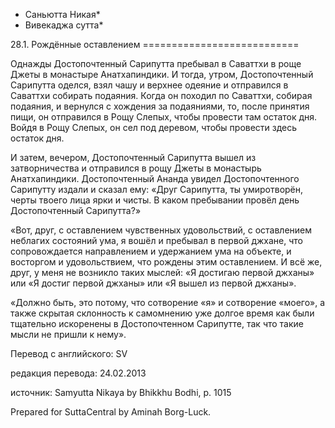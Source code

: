 * Саньютта Никая*
* Вивекаджа сутта*

28\.1\. Рождённые оставлением
\=\=\=\=\=\=\=\=\=\=\=\=\=\=\=\=\=\=\=\=\=\=\=\=\=\=\=

Однажды Достопочтенный Сарипутта пребывал в Саваттхи в роще Джеты в монастыре Анатхапиндики\. И тогда, утром, Достопочтенный Сарипутта оделся, взял чашу и верхнее одеяние и отправился в Саваттхи собирать подаяния\. Когда он походил по Саваттхи, собирая подаяния, и вернулся с хождения за подаяниями, то, после принятия пищи, он отправился в Рощу Слепых, чтобы провести там остаток дня\. Войдя в Рощу Слепых, он сел под деревом, чтобы провести здесь остаток дня\.

И затем, вечером, Достопочтенный Сарипутта вышел из затворничества и отправился в рощу Джеты в монастырь Анатхапиндики\. Достопочтенный Ананда увидел Достопочтенного Сарипутту издали и сказал ему: «Друг Сарипутта, ты умиротворён, черты твоего лица ярки и чисты\. В каком пребывании провёл день Достопочтенный Сарипутта?»

«Вот, друг, с оставлением чувственных удовольствий, с оставлением неблагих состояний ума, я вошёл и пребывал в первой джхане, что сопровождается направлением и удержанием ума на объекте, и восторгом и удовольствием, что рождены этим оставлением\. И всё же, друг, у меня не возникло таких мыслей: «Я достигаю первой джханы» или «Я достиг первой джханы» или «Я вышел из первой джханы»\.

«Должно быть, это потому, что сотворение «я» и сотворение «моего», а также скрытая склонность к самомнению уже долгое время как были тщательно искоренены в Достопочтенном Сарипутте, так что такие мысли не пришли к нему»\.

Перевод с английского: SV

редакция перевода: 24\.02\.2013

источник: Samyutta Nikaya by Bhikkhu Bodhi, p\. 1015

Prepared for SuttaCentral by Aminah Borg\-Luck\.
